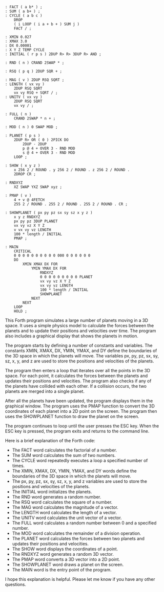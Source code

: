 ```forth
: FACT ( a b* ) ;
: SUM ( a b+ ) ;
: CYCLE ( a b c )
    DROP
    ( i LOOP ( i a + b + ) SUM j )
    FACT / ;

: XMIN 0.027
: XMAX 3.0
: DX 0.00001
: X Y Z TEMP CYCLE
: INITIAL ( r p s ) 2DUP R> R> 3DUP R> AND ;

: RND ( n ) CRAND 2SWAP * ;

: RSQ ( p q ) 2DUP SQR + ;

: MAG ( v ) 2DUP RSQ SQRT ;
: LENGTH ( vx vy )
    2DUP RSQ SQRT
    vx vy RSQ + SQRT / ;
: UNITV ( vx vy )
    2DUP RSQ SQRT
    vx vy / ;

: FULL ( n )
    CRAND 2SWAP * n + ;

: MOD ( n ) 0 SWAP MOD ;

: PLANET ( p s )
    2DUP R> OR ( 0 ) 2PICK DO
        2DUP - 2DUP
        p @ 4 + OVER 3 - RND MOD
        s @ 4 + OVER 3 - RND MOD
    LOOP ;

: SHOW ( x y z )
    x 256 2 / ROUND . y 256 2 / ROUND . z 256 2 / ROUND .
    2DROP CR ;

: RNDXYZ
    XZ SWAP YXZ SWAP xyz ;

: PMAP ( v )
    4 + v @ 4FETCH
    255 2 / ROUND . 255 2 / ROUND . 255 2 / ROUND . CR ;

: SHOWPLANET ( px py pz sx sy sz x y z )
    x y z RNDXYZ
    px py pz 3DUP PLANET
    vx vy vz X Y Z
    v vx vy vz LENGTH
    100 * length / INITIAL
    PMAP ;

: MAIN
    CRITICAL
    0 0 0 0 0 0 0 0 0 0 000 0 0 0 0 0 0
    DO
        XMIN XMAX DX FOR
            YMIN YMAX DX FOR
                RNDXYZ
                0 0 0 0 0 0 0 0 0 PLANET
                vx vy vz X Y Z
                vx vy vz LENGTH
                100 * length / INITIAL
                SHOWPLANET
            NEXT
        NEXT
    LOOP
    HOLD ;
```

This Forth program simulates a large number of planets moving in a 3D space. It uses a simple physics model to calculate the forces between the planets and to update their positions and velocities over time. The program also includes a graphical display that shows the planets in motion.

The program starts by defining a number of constants and variables. The constants XMIN, XMAX, DX, YMIN, YMAX, and DY define the boundaries of the 3D space in which the planets will move. The variables px, py, pz, sx, sy, sz, x, y, and z are used to store the positions and velocities of the planets.

The program then enters a loop that iterates over all the points in the 3D space. For each point, it calculates the forces between the planets and updates their positions and velocities. The program also checks if any of the planets have collided with each other. If a collision occurs, the two planets are merged into a single planet.

After all the planets have been updated, the program displays them in the graphical window. The program uses the PMAP function to convert the 3D coordinates of each planet into a 2D point on the screen. The program then uses the SHOWPLANET function to draw the planet on the screen.

The program continues to loop until the user presses the ESC key. When the ESC key is pressed, the program exits and returns to the command line.

Here is a brief explanation of the Forth code:

* The FACT word calculates the factorial of a number.
* The SUM word calculates the sum of two numbers.
* The CYCLE word repeatedly executes a loop a specified number of times.
* The XMIN, XMAX, DX, YMIN, YMAX, and DY words define the boundaries of the 3D space in which the planets will move.
* The px, py, pz, sx, sy, sz, x, y, and z variables are used to store the positions and velocities of the planets.
* The INITIAL word initializes the planets.
* The RND word generates a random number.
* The RSQ word calculates the square of a number.
* The MAG word calculates the magnitude of a vector.
* The LENGTH word calculates the length of a vector.
* The UNITV word calculates the unit vector of a vector.
* The FULL word calculates a random number between 0 and a specified number.
* The MOD word calculates the remainder of a division operation.
* The PLANET word calculates the forces between two planets and updates their positions and velocities.
* The SHOW word displays the coordinates of a point.
* The RNDXYZ word generates a random 3D vector.
* The PMAP word converts a 3D vector into a 2D point.
* The SHOWPLANET word draws a planet on the screen.
* The MAIN word is the entry point of the program.

I hope this explanation is helpful. Please let me know if you have any other questions.